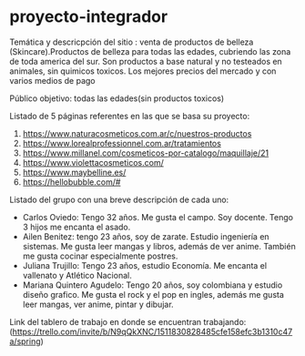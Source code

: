 # proyecto-integrador
Temática y descricpción del sitio : venta de productos de belleza (Skincare).Productos de belleza para todas las edades, cubriendo las zona de toda america del sur. Son productos a base natural y no testeados en animales, sin quimicos toxicos. Los mejores precios del mercado y con varios medios de pago 

Público objetivo: todas las edades(sin productos toxicos)

Listado de 5 páginas referentes en las que se basa su proyecto:
1. https://www.naturacosmeticos.com.ar/c/nuestros-productos
2. https://www.lorealprofessionnel.com.ar/tratamientos
3. https://www.millanel.com/cosmeticos-por-catalogo/maquillaje/21
4. https://www.violettacosmeticos.com/
5. https://www.maybelline.es/
6. https://hellobubble.com/#

Listado del grupo con una breve descripción de cada uno:
- Carlos Oviedo: Tengo 32 años. Me gusta el campo. Soy docente. Tengo 3 hijos me encanta el asado.
- Ailen Benitez: tengo 23 años, soy de zarate. Estudio ingeniería en sistemas. Me gusta leer mangas y libros, además de ver anime. También me gusta cocinar especialmente postres.
- Juliana Trujillo: Tengo 23 años, estudio Economía. Me encanta el vallenato y Atlético Nacional.
- Mariana Quintero Agudelo: Tengo 20 años, soy colombiana y estudio diseño grafico. Me gusta el rock y el pop en ingles, además me gusta leer mangas, ver anime, pintar y dibujar.

Link del tablero de trabajo en donde se encuentran trabajando: (https://trello.com/invite/b/N9qQkXNC/1511830828485cfe158efc3b1310c47a/spring)
